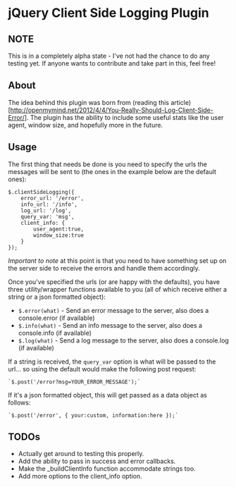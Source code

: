# jQuery Client Side Logging Plugin

## NOTE

This is in a completely alpha state - I've not had the chance to do any testing yet. If anyone wants to contribute and take part in this, feel free!

## About

The idea behind this plugin was born from (reading this article)[http://openmymind.net/2012/4/4/You-Really-Should-Log-Client-Side-Error/].
The plugin has the ability to include some useful stats like the user agent, window size, and hopefully more in the future.

## Usage

The first thing that needs be done is you need to specify the urls the messages will be sent to (the ones in the example below are the default ones):

	$.clientSideLogging({
		error_url: '/error',
		info_url: '/info',
		log_url: '/log',
		query_var: 'msg',
		client_info: {
			user_agent:true,
			window_size:true
		}
	});

*Important to note* at this point is that you need to have something set up on the server side to receive the errors and handle them accordingly.

Once you've specified the urls (or are happy with the defaults), you have three utility/wrapper functions available to you (all of which receive either a string or a json formatted object):

* `$.error(what)` - Send an error message to the server, also does a console.error (if available)
* `$.info(what)` - Send an info message to the server, also does a console.info (if available)
* `$.log(what)` - Send a log message to the server, also does a console.log (if available)

If a string is received, the `query_var` option is what will be passed to the url... so using the default would make the following post request:

	`$.post('/error?msg=YOUR_ERROR_MESSAGE');`

If it's a json formatted object, this will get passed as a data object as follows:

	`$.post('/error', { your:custom, information:here });`

## TODOs

* Actually get around to testing this properly.
* Add the ability to pass in success and error callbacks.
* Make the _buildClientInfo function accommodate strings too.
* Add more options to the client_info option.